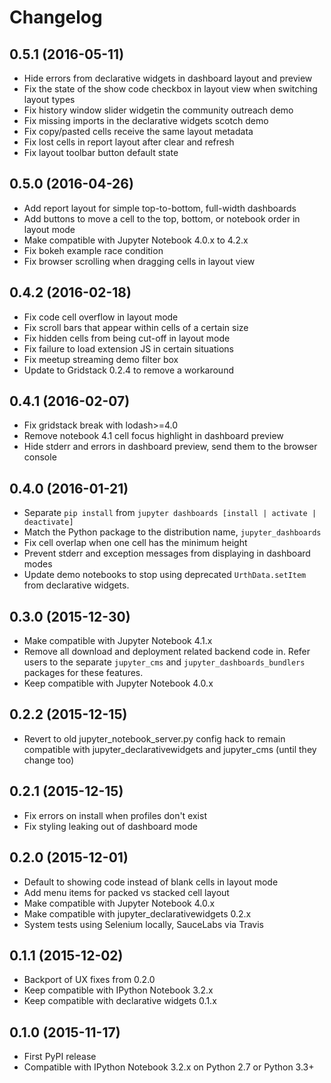 # Changelog

## 0.5.1 (2016-05-11)

* Hide errors from declarative widgets in dashboard layout and preview
* Fix the state of the show code checkbox in layout view when switching layout types
* Fix history window slider widgetin the community outreach demo
* Fix missing imports in the declarative widgets scotch demo
* Fix copy/pasted cells receive the same layout metadata
* Fix lost cells in report layout after clear and refresh
* Fix layout toolbar button default state

## 0.5.0 (2016-04-26)

* Add report layout for simple top-to-bottom, full-width dashboards
* Add buttons to move a cell to the top, bottom, or notebook order in layout mode
* Make compatible with Jupyter Notebook 4.0.x to 4.2.x
* Fix bokeh example race condition
* Fix browser scrolling when dragging cells in layout view

## 0.4.2 (2016-02-18)

* Fix code cell overflow in layout mode
* Fix scroll bars that appear within cells of a certain size
* Fix hidden cells from being cut-off in layout mode
* Fix failure to load extension JS in certain situations
* Fix meetup streaming demo filter box
* Update to Gridstack 0.2.4 to remove a workaround

## 0.4.1 (2016-02-07)

* Fix gridstack break with lodash>=4.0
* Remove notebook 4.1 cell focus highlight in dashboard preview
* Hide stderr and errors in dashboard preview, send them to the browser console

## 0.4.0 (2016-01-21)

* Separate `pip install` from `jupyter dashboards [install | activate | deactivate]`
* Match the Python package to the distribution name, `jupyter_dashboards`
* Fix cell overlap when one cell has the minimum height
* Prevent stderr and exception messages from displaying in dashboard modes
* Update demo notebooks to stop using deprecated `UrthData.setItem` from declarative widgets.

## 0.3.0 (2015-12-30)

* Make compatible with Jupyter Notebook 4.1.x
* Remove all download and deployment related backend code in. Refer users to the separate `jupyter_cms` and `jupyter_dashboards_bundlers` packages for these features.
* Keep compatible with Jupyter Notebook 4.0.x

## 0.2.2 (2015-12-15)

* Revert to old jupyter\_notebook\_server.py config hack to remain compatible with jupyter\_declarativewidgets and jupyter\_cms (until they change too)

## 0.2.1 (2015-12-15)

* Fix errors on install when profiles don't exist
* Fix styling leaking out of dashboard mode

## 0.2.0 (2015-12-01)

* Default to showing code instead of blank cells in layout mode
* Add menu items for packed vs stacked cell layout
* Make compatible with Jupyter Notebook 4.0.x
* Make compatible with jupyter_declarativewidgets 0.2.x
* System tests using Selenium locally, SauceLabs via Travis

## 0.1.1 (2015-12-02)

* Backport of UX fixes from 0.2.0
* Keep compatible with IPython Notebook 3.2.x
* Keep compatible with declarative widgets 0.1.x

## 0.1.0 (2015-11-17)

* First PyPI release
* Compatible with IPython Notebook 3.2.x on Python 2.7 or Python 3.3+
